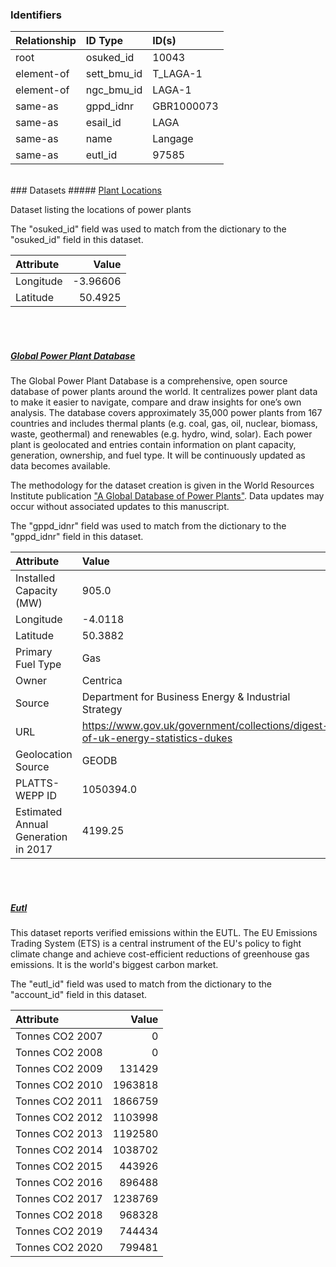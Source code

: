 ### Identifiers

| Relationship   | ID Type     | ID(s)      |
|:---------------|:------------|:-----------|
| root           | osuked_id   | 10043      |
| element-of     | sett_bmu_id | T_LAGA-1   |
| element-of     | ngc_bmu_id  | LAGA-1     |
| same-as        | gppd_idnr   | GBR1000073 |
| same-as        | esail_id    | LAGA       |
| same-as        | name        | Langage    |
| same-as        | eutl_id     | 97585      |

<br>
### Datasets
##### <a href="https://raw.githubusercontent.com/OSUKED/Dictionary-Datasets/main/datasets/plant-locations/datapackage.json">Plant Locations</a>

Dataset listing the locations of power plants

The "osuked_id" field was used to match from the dictionary to the "osuked_id" field in this dataset.

| Attribute   |    Value |
|:------------|---------:|
| Longitude   | -3.96606 |
| Latitude    | 50.4925  |

<br><br>
##### <a href="https://raw.githubusercontent.com/OSUKED/Dictionary-Datasets/main/datasets/global-power-plant-database/datapackage.json">Global Power Plant Database</a>

The Global Power Plant Database is a comprehensive, open source database of power plants around the world. It centralizes power plant data to make it easier to navigate, compare and draw insights for one’s own analysis. The database covers approximately 35,000 power plants from 167 countries and includes thermal plants (e.g. coal, gas, oil, nuclear, biomass, waste, geothermal) and renewables (e.g. hydro, wind, solar). Each power plant is geolocated and entries contain information on plant capacity, generation, ownership, and fuel type. It will be continuously updated as data becomes available. 

The methodology for the dataset creation is given in the World Resources Institute publication ["A Global Database of Power Plants"](https://www.wri.org/research/global-database-power-plants). Data updates may occur without associated updates to this manuscript.

The "gppd_idnr" field was used to match from the dictionary to the "gppd_idnr" field in this dataset.

| Attribute                           | Value                                                                          |
|:------------------------------------|:-------------------------------------------------------------------------------|
| Installed Capacity (MW)             | 905.0                                                                          |
| Longitude                           | -4.0118                                                                        |
| Latitude                            | 50.3882                                                                        |
| Primary Fuel Type                   | Gas                                                                            |
| Owner                               | Centrica                                                                       |
| Source                              | Department for Business Energy & Industrial Strategy                           |
| URL                                 | https://www.gov.uk/government/collections/digest-of-uk-energy-statistics-dukes |
| Geolocation Source                  | GEODB                                                                          |
| PLATTS-WEPP ID                      | 1050394.0                                                                      |
| Estimated Annual Generation in 2017 | 4199.25                                                                        |

<br><br>
##### <a href="https://raw.githubusercontent.com/OSUKED/Dictionary-Datasets/main/datasets/eutl/datapackage.json">Eutl</a>

This dataset reports verified emissions within the EUTL. The EU Emissions Trading System (ETS) is a central instrument of the EU's policy to fight climate change and achieve cost-efficient reductions of greenhouse gas emissions. It is the world's biggest carbon market.

The "eutl_id" field was used to match from the dictionary to the "account_id" field in this dataset.

| Attribute       |   Value |
|:----------------|--------:|
| Tonnes CO2 2007 |       0 |
| Tonnes CO2 2008 |       0 |
| Tonnes CO2 2009 |  131429 |
| Tonnes CO2 2010 | 1963818 |
| Tonnes CO2 2011 | 1866759 |
| Tonnes CO2 2012 | 1103998 |
| Tonnes CO2 2013 | 1192580 |
| Tonnes CO2 2014 | 1038702 |
| Tonnes CO2 2015 |  443926 |
| Tonnes CO2 2016 |  896488 |
| Tonnes CO2 2017 | 1238769 |
| Tonnes CO2 2018 |  968328 |
| Tonnes CO2 2019 |  744434 |
| Tonnes CO2 2020 |  799481 |
